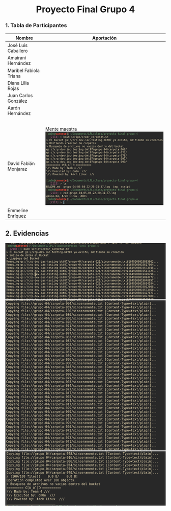 
<div align="center">

# Proyecto Final Grupo 4


<div align="left">

### 1. Tabla de Participantes

<div align="center">

| Nombre                 | Aportación    |
|------------------------|---------------|
| José Luis Caballero    |               |
| Amairani Hernández     |               |
| Maribel Fabiola Triana |               |
| Diana Lilia Rojas      |               |
| Juan Carlos González   |               |
| Aarón Hernández        |               |
|                        |               |
|                        |               |
|                        |               |
|                        |               |
|                        |               |
| David Fabián Monjaraz  | Mente maestra ![](img/evid-dfmf.png)| 
| Emmeline Enríquez      |               |

<div align="left">

## 2. Evidencias
![](img/evid-creacion-1.png)
![](img/evid-creacion-2.png)
![](img/evid-creacion-3.png)

